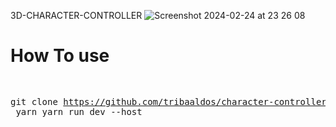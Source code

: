   3D-CHARACTER-CONTROLLER
  ![Screenshot 2024-02-24 at 23 26 08](https://github.com/tribaaldos/character-controller/assets/14943193/7777bec8-71db-4b31-83ca-1890c612dba4)

<h1> How To use</h1>
<pre>
  
git clone https://github.com/tribaaldos/character-controller.git <FoldersName>
    yarn
    yarn run dev --host
</pre>
